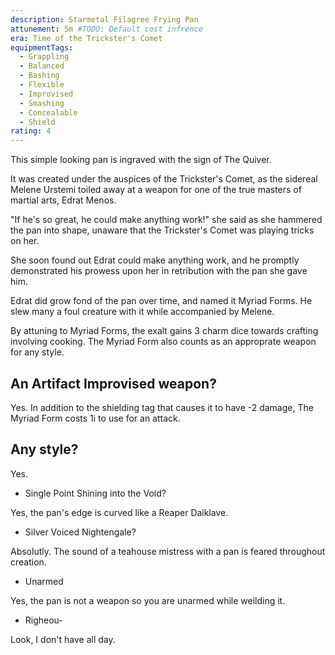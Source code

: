 ```yaml
---
description: Starmetal Filagree Frying Pan
attunement: 5m #TODO: Default cost infrence
era: Time of the Trickster's Comet
equipmentTags:
  - Grappling
  - Balanced
  - Bashing
  - Flexible
  - Improvised
  - Smashing
  - Concealable
  - Shield
rating: 4
---
```


This simple looking pan is ingraved with the sign of The Quiver.

It was created under the auspices of the Trickster's Comet, as the sidereal Melene Urstemi toiled away at a weapon for one of the true masters of martial arts, Edrat Menos.

"If he's so great, he could make anything work!" she said as she hammered the pan into shape, unaware that the Trickster's Comet was playing tricks on her.

She soon found out Edrat could make anything work, and he promptly demonstrated his prowess upon her in retribution with the pan she gave him.

Edrat did grow fond of the pan over time, and named it Myriad Forms. He slew many a foul creature with it while accompanied by Melene.

<attunement></attunement>

By attuning to Myriad Forms, the exalt gains 3 charm dice towards crafting involving cooking. The Myriad Form also counts as an approprate weapon for any style.

## An Artifact Improvised weapon?

Yes. In addition to the shielding tag that causes it to have -2 damage, The Myriad Form costs 1i to use for an attack.

## Any style?

Yes.

- Single Point Shining into the Void?

Yes, the pan's edge is curved like a Reaper Daiklave.

- Silver Voiced Nightengale?

Absolutly. The sound of a teahouse mistress with a pan is feared throughout creation.

- Unarmed

Yes, the pan is not a weapon so you are unarmed while weilding it.

- Righeou-

Look, I don't have all day.
